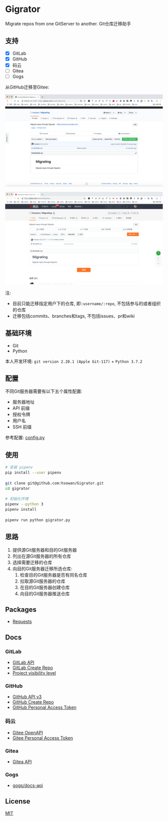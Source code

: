 # Gigrator

Migrate repos from one GitServer to another. Git仓库迁移助手

## 支持

* [x] GitLab
* [x] GitHub
* [x] 码云
* [ ] Gitea
* [ ] Gogs

从GitHub迁移至Gitee:

![源GitHub仓库](./images/source_github.png)

![目的Gitee仓库](./images/dest_gitee.png)

注:
* 目前只能迁移指定用户下的仓库, 即`:username/:repo`, 不包括参与的或者组织的仓库
* 迁移包括commits、branches和tags, 不包括issues、pr和wiki

## 基础环境

* Git
* Python

本人开发环境: `git version 2.20.1 (Apple Git-117)` + `Python 3.7.2`

## 配置

不同Git服务器需要有以下五个属性配置:

* 服务器地址
* API 前缀
* 授权令牌
* 用户名
* SSH 前缀

参考配置: [config.py](./config.py)

## 使用

```bash
# 安装 pipenv
pip install --user pipenv

git clone git@github.com:hsowan/Gigrator.git
cd gigrator

# 初始化环境
pipenv --python 3
pipenv install

pipenv run python gigrator.py

```

## 思路

1. 提供源Git服务器和目的Git服务器
2. 列出在源Git服务器的所有仓库
3. 选择需要迁移的仓库
4. 向目的Git服务器迁移所选仓库:
    1. 检查目的Git服务器是否有同名仓库
    2. 拉取源Git服务器的仓库
    3. 在目的Git服务器创建仓库
    4. 向目的Git服务器推送仓库

## Packages

* [Requests](https://2.python-requests.org/en/master/)

## Docs

### GitLab

* [GitLab API](https://docs.gitlab.com/ee/api/)
* [GitLab Create Repo](https://docs.gitlab.com/ee/api/projects.html#create-project)
* [Project visibility level](https://docs.gitlab.com/ee/api/projects.html#project-visibility-level)

### GitHub

* [GitHub API v3](https://developer.github.com/v3/)
* [GitHub Create Repo](https://developer.github.com/v3/repos/#create)
* [GitHub Personal Access Token](https://github.com/settings/tokens)

### 码云

* [Gitee OpenAPI](https://gitee.com/api/v5/swagger#/getV5ReposOwnerRepoStargazers?ex=no)
* [Gitee Personal Access Token](https://gitee.com/profile/personal_access_tokens)

### Gitea

* [Gitea API](https://try.gitea.io/api/swagger#/)

### Gogs

* [gogs/docs-api](https://github.com/gogs/docs-api)

## License

[MIT](https://github.com/hsowan/Gigrator/blob/master/LICENSE)

